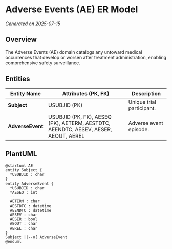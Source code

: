# Adverse Events (AE) ER Model

_Generated on 2025-07-15_

## Overview

The Adverse Events (AE) domain catalogs any untoward medical occurrences that develop or worsen after treatment administration, enabling comprehensive safety surveillance.

## Entities

| Entity Name | Attributes (PK, FK) | Description |
|-------------|---------------------|-------------|
| **Subject** | USUBJID (PK) | Unique trial participant. |
| **AdverseEvent** | USUBJID (PK, FK), AESEQ (PK), AETERM, AESTDTC, AEENDTC, AESEV, AESER, AEOUT, AEREL | Adverse event episode. |

## PlantUML

```plantuml
@startuml AE
entity Subject {
  *USUBJID : char
}
entity AdverseEvent {
  *USUBJID : char
  *AESEQ : int
  --
  AETERM : char
  AESTDTC : datetime
  AEENDTC : datetime
  AESEV : char
  AESER : bool
  AEOUT : char
  AEREL : char
}
Subject ||--o{ AdverseEvent
@enduml
```
